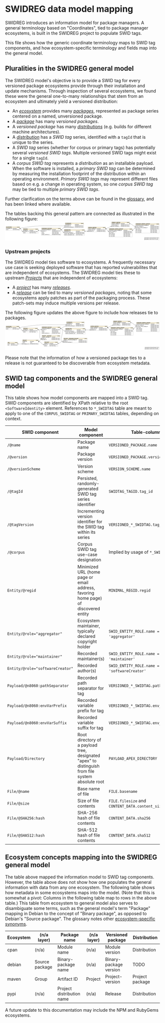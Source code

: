 # SWIDREG data model mapping

SWIDREG introduces an information model for package managers.  A general terminology based on "Coordinates", tied to package manager ecosystems, is built in the SWIDREG project to populate SWID tags.

This file shows how the generic coordinate terminology maps to SWID tag components, and how ecosystem-specific terminology and fields map into the general model.


## Pluralities in the SWIDREG general model

The SWIDREG model's objective is to provide a SWID tag for every versioned package ecosystems provide through their installation and update mechanisms.  Through inspection of several ecosystems, we found these were the general one-to-many relationships that stem from an ecosystem and ultimately yield a versioned distribution:

* An [*ecosystem*](glossary.md#ecosystem) provides many [*packages*](glossary.md#package), represented as package series centered on a named, unversioned package.
* A [*package*](glossary.md#package) has many *versioned packages*.
* A *versioned package* has many [*distributions*](glossary.md#distribution) (e.g. builds for different machine architectures).
* A [*distribution*](glossary.md#distribution) has a *SWID tag* series, identified with a `tagId` that is unique to the series.
* A *SWID tag* series (whether for corpus or primary tags) has potentially several *versioned SWID tags*.  Multiple versioned SWID tags might exist for a single `tagId`.
* A *corpus SWID tag* represents a *distribution* as an installable payload.  When the software is installed, a *primary SWID tag* can be determined by measuring the installation footprint of the distribution within an operating environment.  *Primary SWID tags* may represent different files based on e.g. a change in operating system, so one *corpus SWID tag* may be tied to multiple *primary SWID tags*.

Further clarification on the terms above can be found in the [glossary](glossary.md), and has been linked where available.

The tables backing this general pattern are connected as illustrated in the following figure:
![Coordinate tables](figures/coordinate_system_min_core.svg)


### Upstream projects

The SWIDREG model ties software to ecosystems.  A frequently necessary use case is seeking deployed software that has reported vulnerabilites that are independent of ecosystems.  The SWIDREG model ties these to upstream [*Projects*](glossary.md#project) that are independent of ecosystems:

* A [*project*](glossary.md#project) has many [*releases*](glossary.md#release).
* A [*release*](glossary.md#release) can be tied to many *versioned packages*, noting that some ecosystems apply patches as part of the packaging process.  These patch-sets may induce multiple versions per release.

The following figure updates the above figure to include how releases tie to packages.
![Coordinate tables, through releases](figures/coordinate_system_min_release.svg)

Please note that the information of how a versioned package ties to a release is not guaranteed to be discoverable from ecosystem metadata.


## SWID tag components and the SWIDREG general model

This table shows how model components are mapped into a SWID tag.  SWID components are identified by XPath relative to the root `<SoftwareIdentity>` element.  References to `*_SWIDTAG` table are meant to apply to one of the `CORPUS_SWIDTAG` or `PRIMARY_SWIDTAG` tables, depending on context.

| SWID component | Model component | Table-column |
| -------------- | --------------- | ------------ |
| `/@name` | Package name | `VERSIONED_PACKAGE.name` |
| `/@version` | Package version | `VERSIONED_PACKAGE.version` |
| `/@versionScheme` | Version scheme | `VERSION_SCHEME.name` |
| `/@tagId` | Persisted, randomly-generated SWID tag series identifier | `SWIDTAG_TAGID.tag_id` |
| `/@tagVersion` | Incrementing version identifier for the SWID tag within its series | `VERSIONED_*_SWIDTAG.tag_version` |
| `/@corpus` | Corpus SWID tag use-case designation | Implied by usage of `*_SWIDTAG` table. |
| `Entity/@regid` | Minimized URL (home page or email address, favoring home page) of discovered entity | `MINIMAL_REGID.regid` |
| `Entity/@role="aggregator"` | Ecosystem maintainer, typically declared copyright holder | `SWID_ENTITY_ROLE.name = 'aggregator'` |
| `Entity/@role="maintainer"` | Recorded maintainer(s) |  `SWID_ENTITY_ROLE.name = 'maintainer'` |
| `Entity/@role="softwareCreator"` | Recorded author(s) | `SWID_ENTITY_ROLE.name = 'softwareCreator'` |
| `Payload/@n8060:pathSeparator` | Recorded path separator for tag | `VERSIONED_*_SWIDTAG.path_separator` |
| `Payload/@n8060:envVarPrefix` | Recorded variable prefix for tag | `VERSIONED_*_SWIDTAG.env_var_prefix` |
| `Payload/@n8060:envVarSuffix` | Recorded variable suffix for tag | `VERSIONED_*_SWIDTAG.env_var_prefix` |
| `Payload/Directory` | Root directory of a payload tree, designated "apex" to distinguish from file system absolute root | `PAYLOAD_APEX_DIRECTORY` |
| `File/@name` | Base name of file | `FILE.basename` |
| `File/@size` | Size of file contents | `FILE.filesize` and `CONTENT_DATA.content_size` |
| `File/@SHA256:hash` | SHA-256 hash of file contents | `CONTENT_DATA.sha256` |
| `File/@SHA512:hash` | SHA-512 hash of file contents | `CONTENT_DATA.sha512` |


## Ecosystem concepts mapping into the SWIDREG general model

The table above mapped the information model to SWID tag components.  However, the table above does not show how one populates the general information with data from any one ecosystem.  The following table shows how metadata in some ecosystems maps into the model.  (Note that this is somewhat a pivot: Columns in the following table map to rows in the above table.)  This table from ecosystem to general model also serves to disambiguate some terms, such as the general model's term "Package" mapping in Debian to the concept of "Binary package", as opposed to Debian's "Source package".  The glossary notes other [ecosystem-specific synonyms](glossary.md#package-synonyms).

| Ecosystem | (n/a layer) | Package name | (n/a layer) | Versioned package | Distribution |
| --------- | ----------- | ------------ | ----------- | ----------------- | ------------ |
| cpan      | (n/a) | Module name | (n/a) | Module version | Distribution |
| debian    | Source package | Binary-package name | (n/a) | Binary-package version | TODO |
| maven     | Group | Artifact ID | Project | Project-version | Project package |
| pypi      | (n/a) | Project distribution name | (n/a) | Release | Distribution |

A future update to this documentation may include the NPM and RubyGems ecosystems.
